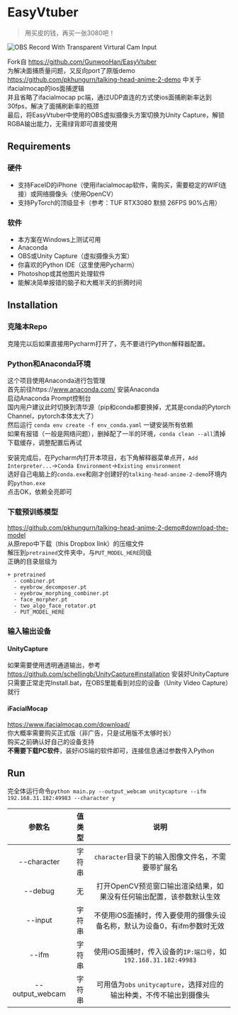 # EasyVtuber  

> 用买皮的钱，再买一张3080吧！

![OBS Record With Transparent Virtural Cam Input](assets/new_sample.gif)

Fork自 https://github.com/GunwooHan/EasyVtuber  
为解决面捕质量问题，又反向port了原版demo https://github.com/pkhungurn/talking-head-anime-2-demo 中关于ifacialmocap的ios面捕逻辑  
并且省略了ifacialmocap pc端，通过UDP直连的方式使ios面捕刷新率达到30fps，解决了面捕刷新率的瓶颈  
最后，将EasyVtuber中使用的OBS虚拟摄像头方案切换为Unity Capture，解锁RGBA输出能力，无需绿背即可直接使用

## Requirements  

### 硬件  

- 支持FaceID的iPhone（使用ifacialmocap软件，需购买，需要稳定的WIFI连接）或网络摄像头（使用OpenCV）  
- 支持PyTorch的顶级显卡（参考：TUF RTX3080 默频 26FPS 90%占用）
### 软件

- 本方案在Windows上测试可用
- Anaconda
- OBS或Unity Capture（虚拟摄像头方案）
- 你喜欢的Python IDE（这里使用Pycharm）  
- Photoshop或其他图片处理软件
- 能解决简单报错的脑子和大概半天的折腾时间

## Installation  

### 克隆本Repo  

克隆完以后如果直接用Pycharm打开了，先不要进行Python解释器配置。

### Python和Anaconda环境  

这个项目使用Anaconda进行包管理  
首先前往https://www.anaconda.com/ 安装Anaconda  
启动Anaconda Prompt控制台  
国内用户建议此时切换到清华源（pip和conda都要换掉，尤其是conda的Pytorch Channel，pytorch本体太大了）  
然后运行 `conda env create -f env_conda.yaml` 一键安装所有依赖  
如果有报错（一般是网络问题），删掉配了一半的环境，`conda clean --all`清掉下载缓存，调整配置后再试

安装完成后，在Pycharm内打开本项目，右下角解释器菜单点开，`Add Interpreter...`->`Conda Environment`->`Existing environment`  
选好自己电脑上的`conda.exe`和刚才创建好的`talking-head-anime-2-demo`环境内的`python.exe`    
点击OK，依赖全亮即可  

### 下载预训练模型  

https://github.com/pkhungurn/talking-head-anime-2-demo#download-the-model  
从原repo中下载（this Dropbox link）的压缩文件  
解压到`pretrained`文件夹中，与`PUT_MODEL_HERE`同级  
正确的目录层级为  
```
+ pretrained
  - combiner.pt
  - eyebrow_decomposer.pt
  - eyebrow_morphing_combiner.pt
  - face_morpher.pt
  - two_algo_face_rotator.pt
  - PUT_MODEL_HERE
```

### 输入输出设备  

#### UnityCapture  

如果需要使用透明通道输出，参考 https://github.com/schellingb/UnityCapture#installation 安装好UnityCapture  
只需要正常走完Install.bat，在OBS里能看到对应的设备（Unity Video Capture）就行

#### iFacialMocap  

https://www.ifacialmocap.com/download/  
你大概率需要购买正式版（非广告，只是试用版不太够时长）  
购买之前确认好自己的设备支持  
**不需要下载PC软件**，装好iOS端的软件即可，连接信息通过参数传入Python  

## Run

完全体运行命令`python main.py --output_webcam unitycapture --ifm 192.168.31.182:49983 --character y`

参数名 | 值类型 | 说明
:---: | :---: | :---:
--character|字符串|`character`目录下的输入图像文件名，不需要带扩展名
--debug|无|打开OpenCV预览窗口输出渲染结果，如果没有任何输出配置，该参数默认生效
--input|字符串|不使用iOS面捕时，传入要使用的摄像头设备名称，默认为设备0，有ifm参数时无效
--ifm|字符串|使用iOS面捕时，传入设备的`IP:端口号`，如`192.168.31.182:49983`
--output_webcam|字符串|可用值为`obs` `unitycapture`，选择对应的输出种类，不传不输出到摄像头